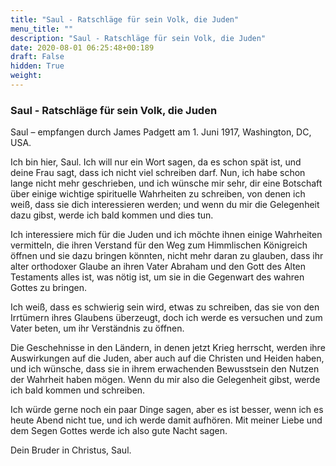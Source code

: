 ```yaml
---
title: "Saul - Ratschläge für sein Volk, die Juden"
menu_title: ""
description: "Saul - Ratschläge für sein Volk, die Juden"
date: 2020-08-01 06:25:48+00:189
draft: False
hidden: True
weight:
---
```

### Saul - Ratschläge für sein Volk, die Juden

Saul – empfangen durch James Padgett am 1. Juni 1917, Washington, DC, USA.

Ich bin hier, Saul. Ich will nur ein Wort sagen, da es schon spät ist, und deine Frau sagt, dass ich nicht viel schreiben darf. Nun, ich habe schon lange nicht mehr geschrieben, und ich wünsche mir sehr, dir eine Botschaft über einige wichtige spirituelle Wahrheiten zu schreiben, von denen ich weiß, dass sie dich interessieren werden; und wenn du mir die Gelegenheit dazu gibst, werde ich bald kommen und dies tun.

Ich interessiere mich für die Juden und ich möchte ihnen einige Wahrheiten vermitteln, die ihren Verstand für den Weg zum Himmlischen Königreich öffnen und sie dazu bringen könnten, nicht mehr daran zu glauben, dass ihr alter orthodoxer Glaube an ihren Vater Abraham und den Gott des Alten Testaments alles ist, was nötig ist, um sie in die Gegenwart des wahren Gottes zu bringen.

Ich weiß, dass es schwierig sein wird, etwas zu schreiben, das sie von den Irrtümern ihres Glaubens überzeugt, doch ich werde es versuchen und zum Vater beten, um ihr Verständnis zu öffnen.

Die Geschehnisse in den Ländern, in denen jetzt Krieg herrscht, werden ihre Auswirkungen auf die Juden, aber auch auf die Christen und Heiden haben, und ich wünsche, dass sie in ihrem erwachenden Bewusstsein den Nutzen der Wahrheit haben mögen. Wenn du mir also die Gelegenheit gibst, werde ich bald kommen und schreiben.

Ich würde gerne noch ein paar Dinge sagen, aber es ist besser, wenn ich es heute Abend nicht tue, und ich werde damit aufhören. Mit meiner Liebe und dem Segen Gottes werde ich also gute Nacht sagen.

Dein Bruder in Christus, Saul.
